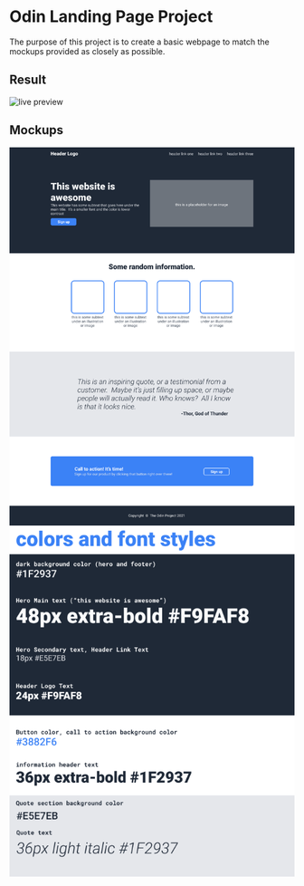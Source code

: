 # Odin Landing Page Project

The purpose of this project is to create a basic webpage to match the mockups provided as closely as possible. 

## Result

![live preview](./img/Landing-Page_Preview.gif)

## Mockups

![page layout](./img/Landing_Page_Design_1.png)
![page layout](./img/Landing_Page_Design_2.png)